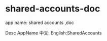 # shared-accounts-doc
app name: shared accounts ,doc

Desc
  AppName
    中文:
    English:SharedAccounts
